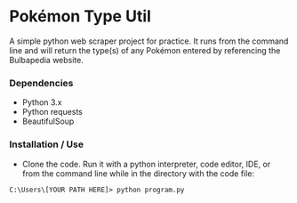 # Pokémon Type Util
A simple python web scraper project for practice. It runs from the command line and will return the type(s) of any Pokémon entered by referencing the Bulbapedia website.

### Dependencies
- Python 3.x
- Python requests
- BeautifulSoup

### Installation / Use
- Clone the code. Run it with a python interpreter, code editor, IDE, or from the command line
while in the directory with the code file:

`C:\Users\[YOUR PATH HERE]> python program.py`